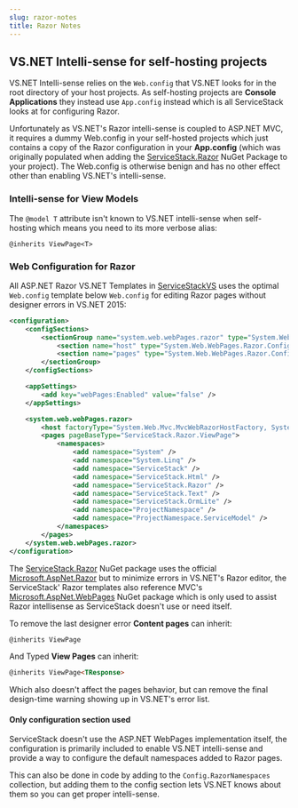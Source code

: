 ```yaml
---
slug: razor-notes
title: Razor Notes
---
```


## VS.NET Intelli-sense for self-hosting projects

VS.NET Intelli-sense relies on the `Web.config` that VS.NET looks for in the root directory of your host projects. As self-hosting projects are **Console Applications** they instead use `App.config` instead which is all ServiceStack looks at for configuring Razor. 

Unfortunately as VS.NET's Razor intelli-sense is coupled to ASP.NET MVC, it requires a dummy Web.config in your self-hosted projects which just contains a copy of the Razor configuration in your **App.config** (which was originally populated when adding the [ServiceStack.Razor](http://www.nuget.org/packages/ServiceStack.Razor) NuGet Package to your project). The Web.config is otherwise benign and has no other effect other than enabling VS.NET's intelli-sense.

### Intelli-sense for View Models

The `@model T` attribute isn't known to VS.NET intelli-sense when self-hosting which means you need to its more verbose alias:

    @inherits ViewPage<T>

### Web Configuration for Razor

All ASP.NET Razor VS.NET Templates in [ServiceStackVS](https://github.com/ServiceStack/ServiceStackVS) uses the optimal `Web.config` template below `Web.config` for editing Razor pages without designer errors in VS.NET 2015: 

```xml
<configuration>
    <configSections>
        <sectionGroup name="system.web.webPages.razor" type="System.Web.WebPages.Razor.Configuration.RazorWebSectionGroup, System.Web.WebPages.Razor, Version=3.0.0.0, Culture=neutral, PublicKeyToken=31BF3856AD364E35">
            <section name="host" type="System.Web.WebPages.Razor.Configuration.HostSection, System.Web.WebPages.Razor, Version=3.0.0.0, Culture=neutral, PublicKeyToken=31BF3856AD364E35" requirePermission="false"/>
            <section name="pages" type="System.Web.WebPages.Razor.Configuration.RazorPagesSection, System.Web.WebPages.Razor, Version=3.0.0.0, Culture=neutral, PublicKeyToken=31BF3856AD364E35" requirePermission="false"/>
        </sectionGroup>
    </configSections>

    <appSettings>
        <add key="webPages:Enabled" value="false" />
    </appSettings>

    <system.web.webPages.razor>
        <host factoryType="System.Web.Mvc.MvcWebRazorHostFactory, System.Web.Mvc, Version=5.0.0.0, Culture=neutral, PublicKeyToken=31BF3856AD364E35"/>
        <pages pageBaseType="ServiceStack.Razor.ViewPage">
            <namespaces>
                <add namespace="System" />
                <add namespace="System.Linq" />
                <add namespace="ServiceStack" />
                <add namespace="ServiceStack.Html" />
                <add namespace="ServiceStack.Razor" />
                <add namespace="ServiceStack.Text" />
                <add namespace="ServiceStack.OrmLite" />
                <add namespace="ProjectNamespace" />
                <add namespace="ProjectNamespace.ServiceModel" />
            </namespaces>
        </pages>
    </system.web.webPages.razor>
</configuration>
```

The [ServiceStack.Razor](https://www.nuget.org/packages/ServiceStack.Razor) NuGet package uses the official 
[Microsoft.AspNet.Razor](https://www.nuget.org/packages/Microsoft.AspNet.Razor/) 
but to minimize errors in VS.NET's Razor editor, the ServiceStack' Razor templates also reference MVC's
[Microsoft.AspNet.WebPages](https://www.nuget.org/packages/Microsoft.AspNet.WebPages/) 
NuGet package which is only used to assist Razor intellisense as ServiceStack doesn't use or need itself.

To remove the last designer error **Content pages** can inherit:

```html
@inherits ViewPage
```

And Typed **View Pages** can inherit:

```html
@inherits ViewPage<TResponse>
```

Which also doesn't affect the pages behavior, but can remove the final design-time warning showing up in
VS.NET's error list.

#### Only configuration section used

ServiceStack doesn't use the ASP.NET WebPages implementation itself, the configuration is primarily included to enable VS.NET intelli-sense and provide a way to configure the default namespaces added to Razor pages. 

This can also be done in code by adding to the `Config.RazorNamespaces` collection, but adding them to the config section lets VS.NET knows about them so you can get proper intelli-sense. 
